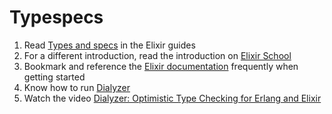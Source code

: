 # Typespecs

1. Read [Types and specs](http://elixir-lang.org/getting-started/typespecs-and-behaviours.html#types-and-specs) in the Elixir guides
2. For a different introduction, read the introduction on [Elixir School](https://elixirschool.com/lessons/advanced/typespec/)
3. Bookmark and reference the [Elixir documentation](https://hexdocs.pm/elixir/typespecs.html) frequently when getting started
4. Know how to run [Dialyzer](https://github.com/jeremyjh/dialyxir)
5. Watch the video [Dialyzer: Optimistic Type Checking for Erlang and Elixir](https://www.youtube.com/watch?v=JT0ECYZ9FaQ)
